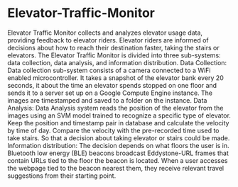 # Elevator-Traffic-Monitor
 Elevator Traffic Monitor collects and analyzes elevator usage data, providing feedback to elevator riders. Elevator riders are informed of decisions about how to reach their destination faster, taking the stairs or elevators. The Elevator Traffic Monitor is divided into three sub-systems: data collection, data analysis, and information distribution.  Data Collection: Data collection sub-system consists of a camera connected to a WiFi enabled microcontroller. It takes a snapshot of the elevator bank every 20 seconds, it about the time an elevator spends stopped on one floor and sends it to a server set up on a Google Compute Engine instance. The images are timestamped and saved to a folder on the instance. Data Analysis: Data Analysis system reads the position of the elevator from the images using an SVM model trained to recognize a specific type of elevator. Keep the position and timestamp pair in database and calculate the velocity by time of day. Compare the velocity with the pre-recorded time used to take stairs. So that a decision about taking elevator or stairs could be made. Information distribution: The decision depends on what floors the user is in. Bluetooth low energy (BLE) beacons broadcast Eddystone-URL frames that contain URLs tied to the floor the beacon is located. When a user accesses the webpage tied to the beacon nearest them, they receive relevant travel suggestions from their starting point.
